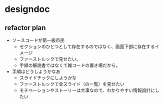 # designdoc
## refactor plan

- ソースコードが第一級市民
  - セクションのひとつとして存在するのではなく、画面下部に存在するイメージ
  - ファーストルックで見せたい。
  - 手順の解説書ではなくて雑コードの置き場だから。
- 手順はどうしようかなあ
  - スライドチックにしようかな
  - ファーストルックで全スライド（の一覧）を見せたい
  - モチベーションやストーリーは大事なので、わかりやすい情報設計にしたい
